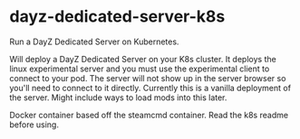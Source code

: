 # dayz-dedicated-server-k8s

Run a DayZ Dedicated Server on Kubernetes.

Will deploy a DayZ Dedicated Server on your K8s cluster.  It deploys the linux experimental server and you must use the experimental client to connect to your pod.  The server will not show up in the server browser so you'll need to connect to it directly.  Currently this is a vanilla deployment of the server.  Might include ways to load mods into this later.

Docker container based off the steamcmd container.  Read the k8s readme before using.
